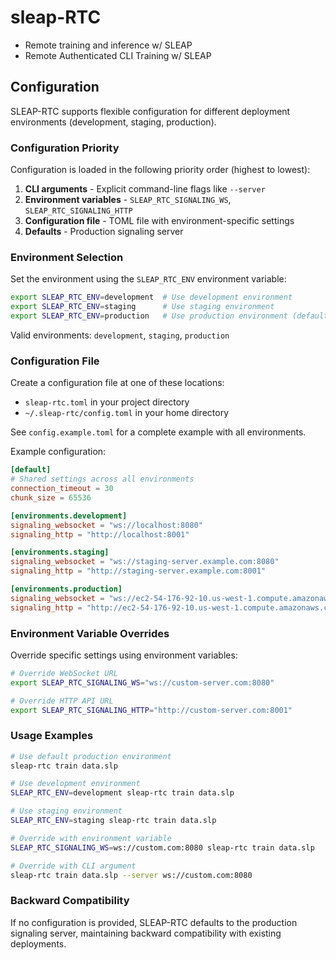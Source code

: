 # sleap-RTC
- Remote training and inference w/ SLEAP
- Remote Authenticated CLI Training w/ SLEAP

## Configuration

SLEAP-RTC supports flexible configuration for different deployment environments (development, staging, production).

### Configuration Priority

Configuration is loaded in the following priority order (highest to lowest):

1. **CLI arguments** - Explicit command-line flags like `--server`
2. **Environment variables** - `SLEAP_RTC_SIGNALING_WS`, `SLEAP_RTC_SIGNALING_HTTP`
3. **Configuration file** - TOML file with environment-specific settings
4. **Defaults** - Production signaling server

### Environment Selection

Set the environment using the `SLEAP_RTC_ENV` environment variable:

```bash
export SLEAP_RTC_ENV=development  # Use development environment
export SLEAP_RTC_ENV=staging      # Use staging environment
export SLEAP_RTC_ENV=production   # Use production environment (default)
```

Valid environments: `development`, `staging`, `production`

### Configuration File

Create a configuration file at one of these locations:
- `sleap-rtc.toml` in your project directory
- `~/.sleap-rtc/config.toml` in your home directory

See `config.example.toml` for a complete example with all environments.

Example configuration:

```toml
[default]
# Shared settings across all environments
connection_timeout = 30
chunk_size = 65536

[environments.development]
signaling_websocket = "ws://localhost:8080"
signaling_http = "http://localhost:8001"

[environments.staging]
signaling_websocket = "ws://staging-server.example.com:8080"
signaling_http = "http://staging-server.example.com:8001"

[environments.production]
signaling_websocket = "ws://ec2-54-176-92-10.us-west-1.compute.amazonaws.com:8080"
signaling_http = "http://ec2-54-176-92-10.us-west-1.compute.amazonaws.com:8001"
```

### Environment Variable Overrides

Override specific settings using environment variables:

```bash
# Override WebSocket URL
export SLEAP_RTC_SIGNALING_WS="ws://custom-server.com:8080"

# Override HTTP API URL
export SLEAP_RTC_SIGNALING_HTTP="http://custom-server.com:8001"
```

### Usage Examples

```bash
# Use default production environment
sleap-rtc train data.slp

# Use development environment
SLEAP_RTC_ENV=development sleap-rtc train data.slp

# Use staging environment
SLEAP_RTC_ENV=staging sleap-rtc train data.slp

# Override with environment variable
SLEAP_RTC_SIGNALING_WS=ws://custom.com:8080 sleap-rtc train data.slp

# Override with CLI argument
sleap-rtc train data.slp --server ws://custom.com:8080
```

### Backward Compatibility

If no configuration is provided, SLEAP-RTC defaults to the production signaling server, maintaining backward compatibility with existing deployments.
